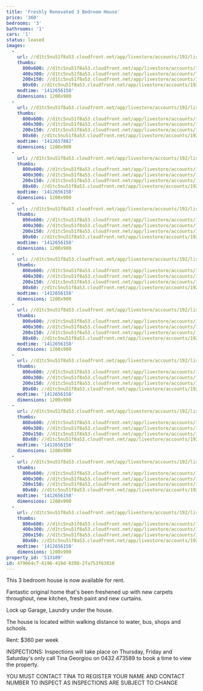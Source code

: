 ```yaml
---
title: 'Freshly Renovated 3 Bedroom House'
price: '360'
bedrooms: '3'
bathrooms: '1'
cars: '1'
status: leased
images:
  -
    url: //d1tc5nu51f8a53.cloudfront.net/app/livestore/accounts/192/listings/283535/images/Front-2_4614439174_20141007022741.jpg
    thumbs:
      800x600: //d1tc5nu51f8a53.cloudfront.net/app/livestore/accounts/192/listings/283535/images/Front-2_4614439174_20141007022741_800x600.jpg
      400x300: //d1tc5nu51f8a53.cloudfront.net/app/livestore/accounts/192/listings/283535/images/Front-2_4614439174_20141007022741_400x300.jpg
      200x150: //d1tc5nu51f8a53.cloudfront.net/app/livestore/accounts/192/listings/283535/images/Front-2_4614439174_20141007022741_200x150.jpg
      80x60: //d1tc5nu51f8a53.cloudfront.net/app/livestore/accounts/192/listings/283535/images/Front-2_4614439174_20141007022741_80x60.jpg
    modtime: '1412656158'
    dimensions: 1200x900
  -
    url: //d1tc5nu51f8a53.cloudfront.net/app/livestore/accounts/192/listings/283535/images/kitchen_2305684043_20141007025743.jpg
    thumbs:
      800x600: //d1tc5nu51f8a53.cloudfront.net/app/livestore/accounts/192/listings/283535/images/kitchen_2305684043_20141007025743_800x600.jpg
      400x300: //d1tc5nu51f8a53.cloudfront.net/app/livestore/accounts/192/listings/283535/images/kitchen_2305684043_20141007025743_400x300.jpg
      200x150: //d1tc5nu51f8a53.cloudfront.net/app/livestore/accounts/192/listings/283535/images/kitchen_2305684043_20141007025743_200x150.jpg
      80x60: //d1tc5nu51f8a53.cloudfront.net/app/livestore/accounts/192/listings/283535/images/kitchen_2305684043_20141007025743_80x60.jpg
    modtime: '1412657882'
    dimensions: 1200x900
  -
    url: //d1tc5nu51f8a53.cloudfront.net/app/livestore/accounts/192/listings/283535/images/Hallway_3175926409_20141007022826.jpg
    thumbs:
      800x600: //d1tc5nu51f8a53.cloudfront.net/app/livestore/accounts/192/listings/283535/images/Hallway_3175926409_20141007022826_800x600.jpg
      400x300: //d1tc5nu51f8a53.cloudfront.net/app/livestore/accounts/192/listings/283535/images/Hallway_3175926409_20141007022826_400x300.jpg
      200x150: //d1tc5nu51f8a53.cloudfront.net/app/livestore/accounts/192/listings/283535/images/Hallway_3175926409_20141007022826_200x150.jpg
      80x60: //d1tc5nu51f8a53.cloudfront.net/app/livestore/accounts/192/listings/283535/images/Hallway_3175926409_20141007022826_80x60.jpg
    modtime: '1412656158'
    dimensions: 1200x900
  -
    url: //d1tc5nu51f8a53.cloudfront.net/app/livestore/accounts/192/listings/283535/images/Bedroom-1_3793826145_20141007022832.jpg
    thumbs:
      800x600: //d1tc5nu51f8a53.cloudfront.net/app/livestore/accounts/192/listings/283535/images/Bedroom-1_3793826145_20141007022832_800x600.jpg
      400x300: //d1tc5nu51f8a53.cloudfront.net/app/livestore/accounts/192/listings/283535/images/Bedroom-1_3793826145_20141007022832_400x300.jpg
      200x150: //d1tc5nu51f8a53.cloudfront.net/app/livestore/accounts/192/listings/283535/images/Bedroom-1_3793826145_20141007022832_200x150.jpg
      80x60: //d1tc5nu51f8a53.cloudfront.net/app/livestore/accounts/192/listings/283535/images/Bedroom-1_3793826145_20141007022832_80x60.jpg
    modtime: '1412656158'
    dimensions: 1200x900
  -
    url: //d1tc5nu51f8a53.cloudfront.net/app/livestore/accounts/192/listings/283535/images/Bedroom-2_4161758940_20141007022836.jpg
    thumbs:
      800x600: //d1tc5nu51f8a53.cloudfront.net/app/livestore/accounts/192/listings/283535/images/Bedroom-2_4161758940_20141007022836_800x600.jpg
      400x300: //d1tc5nu51f8a53.cloudfront.net/app/livestore/accounts/192/listings/283535/images/Bedroom-2_4161758940_20141007022836_400x300.jpg
      200x150: //d1tc5nu51f8a53.cloudfront.net/app/livestore/accounts/192/listings/283535/images/Bedroom-2_4161758940_20141007022836_200x150.jpg
      80x60: //d1tc5nu51f8a53.cloudfront.net/app/livestore/accounts/192/listings/283535/images/Bedroom-2_4161758940_20141007022836_80x60.jpg
    modtime: '1412656158'
    dimensions: 1200x900
  -
    url: //d1tc5nu51f8a53.cloudfront.net/app/livestore/accounts/192/listings/283535/images/Bedroom-3_5221581291_20141007022840.jpg
    thumbs:
      800x600: //d1tc5nu51f8a53.cloudfront.net/app/livestore/accounts/192/listings/283535/images/Bedroom-3_5221581291_20141007022840_800x600.jpg
      400x300: //d1tc5nu51f8a53.cloudfront.net/app/livestore/accounts/192/listings/283535/images/Bedroom-3_5221581291_20141007022840_400x300.jpg
      200x150: //d1tc5nu51f8a53.cloudfront.net/app/livestore/accounts/192/listings/283535/images/Bedroom-3_5221581291_20141007022840_200x150.jpg
      80x60: //d1tc5nu51f8a53.cloudfront.net/app/livestore/accounts/192/listings/283535/images/Bedroom-3_5221581291_20141007022840_80x60.jpg
    modtime: '1412656158'
    dimensions: 1200x900
  -
    url: //d1tc5nu51f8a53.cloudfront.net/app/livestore/accounts/192/listings/283535/images/Dining-Area-1_5101225832_20141007022845.jpg
    thumbs:
      800x600: //d1tc5nu51f8a53.cloudfront.net/app/livestore/accounts/192/listings/283535/images/Dining-Area-1_5101225832_20141007022845_800x600.jpg
      400x300: //d1tc5nu51f8a53.cloudfront.net/app/livestore/accounts/192/listings/283535/images/Dining-Area-1_5101225832_20141007022845_400x300.jpg
      200x150: //d1tc5nu51f8a53.cloudfront.net/app/livestore/accounts/192/listings/283535/images/Dining-Area-1_5101225832_20141007022845_200x150.jpg
      80x60: //d1tc5nu51f8a53.cloudfront.net/app/livestore/accounts/192/listings/283535/images/Dining-Area-1_5101225832_20141007022845_80x60.jpg
    modtime: '1412656158'
    dimensions: 1200x900
  -
    url: //d1tc5nu51f8a53.cloudfront.net/app/livestore/accounts/192/listings/283535/images/Dining-Room_786473997_20141007022849.jpg
    thumbs:
      800x600: //d1tc5nu51f8a53.cloudfront.net/app/livestore/accounts/192/listings/283535/images/Dining-Room_786473997_20141007022849_800x600.jpg
      400x300: //d1tc5nu51f8a53.cloudfront.net/app/livestore/accounts/192/listings/283535/images/Dining-Room_786473997_20141007022849_400x300.jpg
      200x150: //d1tc5nu51f8a53.cloudfront.net/app/livestore/accounts/192/listings/283535/images/Dining-Room_786473997_20141007022849_200x150.jpg
      80x60: //d1tc5nu51f8a53.cloudfront.net/app/livestore/accounts/192/listings/283535/images/Dining-Room_786473997_20141007022849_80x60.jpg
    modtime: '1412656158'
    dimensions: 1200x900
  -
    url: //d1tc5nu51f8a53.cloudfront.net/app/livestore/accounts/192/listings/283535/images/Shower_409145359_20141007022857.jpg
    thumbs:
      800x600: //d1tc5nu51f8a53.cloudfront.net/app/livestore/accounts/192/listings/283535/images/Shower_409145359_20141007022857_800x600.jpg
      400x300: //d1tc5nu51f8a53.cloudfront.net/app/livestore/accounts/192/listings/283535/images/Shower_409145359_20141007022857_400x300.jpg
      200x150: //d1tc5nu51f8a53.cloudfront.net/app/livestore/accounts/192/listings/283535/images/Shower_409145359_20141007022857_200x150.jpg
      80x60: //d1tc5nu51f8a53.cloudfront.net/app/livestore/accounts/192/listings/283535/images/Shower_409145359_20141007022857_80x60.jpg
    modtime: '1412656158'
    dimensions: 1200x900
  -
    url: //d1tc5nu51f8a53.cloudfront.net/app/livestore/accounts/192/listings/283535/images/back-yard_730990814_20141007022903.jpg
    thumbs:
      800x600: //d1tc5nu51f8a53.cloudfront.net/app/livestore/accounts/192/listings/283535/images/back-yard_730990814_20141007022903_800x600.jpg
      400x300: //d1tc5nu51f8a53.cloudfront.net/app/livestore/accounts/192/listings/283535/images/back-yard_730990814_20141007022903_400x300.jpg
      200x150: //d1tc5nu51f8a53.cloudfront.net/app/livestore/accounts/192/listings/283535/images/back-yard_730990814_20141007022903_200x150.jpg
      80x60: //d1tc5nu51f8a53.cloudfront.net/app/livestore/accounts/192/listings/283535/images/back-yard_730990814_20141007022903_80x60.jpg
    modtime: '1412656158'
    dimensions: 1200x900
property_id: '513109'
id: 479664c7-6196-416d-8398-2fa753f63810
---
```

This 3 bedroom house is now available for rent. 

Fantastic original home that's been freshened up with new carpets throughout, new kitchen, fresh paint and new curtains. 

Lock up Garage, Laundry under the house. 

The house is located within walking distance to water, bus, shops and schools. 

Rent: $360 per week 

INSPECTIONS: 
Inspections will take place on Thursday, Friday and Saturday's only call Tina Georgiou on 0432 473589 to book a time to view the property. 

YOU MUST CONTACT TINA TO REGISTER YOUR NAME AND CONTACT NUMBER TO INSPECT AS INSPECTIONS ARE SUBJECT TO CHANGE